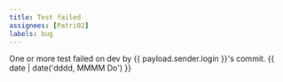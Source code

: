 ```yaml
---
title: Test failed
assignees: [Patri02]
labels: bug
---
```

One or more test failed on dev by {{ payload.sender.login }}'s commit.
{{ date | date('dddd, MMMM Do') }}
